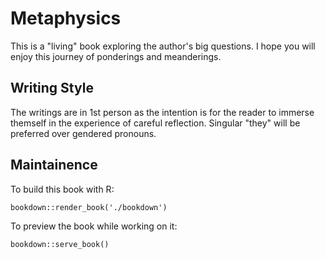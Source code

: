 
# Metaphysics

This is a "living" book exploring the author's big questions. I hope you will enjoy this journey of ponderings and meanderings.

## Writing Style

The writings are in 1st person as the intention is for the reader to immerse themself in the experience of careful reflection. Singular "they" will be preferred over gendered pronouns.

## Maintainence

To build this book with R:

```bookdown::render_book('./bookdown')```

To preview the book while working on it:

```bookdown::serve_book()```